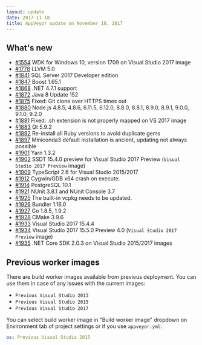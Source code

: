```yaml
---
layout: update
date: 2017-11-18
title: AppVeyor update on November 18, 2017
---
```


## What's new

* [#1554](https://github.com/appveyor/ci/issues/1554) WDK for Windows 10, version 1709 on Visual Studio 2017 image
* [#1778](https://github.com/appveyor/ci/issues/1778) LLVM 5.0
* [#1841](https://github.com/appveyor/ci/issues/1841) SQL Server 2017 Developer edition
* [#1847](https://github.com/appveyor/ci/issues/1847) Boost 1.65.1
* [#1868](https://github.com/appveyor/ci/issues/1868) .NET 4.7.1 support
* [#1872](https://github.com/appveyor/ci/issues/1872) Java 8 Update 152
* [#1875](https://github.com/appveyor/ci/issues/1875) Fixed: Git clone over HTTPS times out
* [#1880](https://github.com/appveyor/ci/issues/1880) Node.js 4.8.5, 4.8.6, 6.11.5, 6.12.0, 8.8.0, 8.8.1, 8.9.0, 8.9.1, 9.0.0, 9.1.0, 9.2.0
* [#1881](https://github.com/appveyor/ci/issues/1881) Fixed: .sh extension is not properly mapped on VS 2017 image
* [#1883](https://github.com/appveyor/ci/issues/1883) Qt 5.9.2
* [#1892](https://github.com/appveyor/ci/issues/1892) Re-install all Ruby versions to avoid duplicate gems
* [#1897](https://github.com/appveyor/ci/issues/1897) Miniconda3 default installation is ancient, updating not always possible
* [#1901](https://github.com/appveyor/ci/issues/1901) Yarn 1.3.2
* [#1902](https://github.com/appveyor/ci/issues/1902) SSDT 15.4.0 preview for Visual Studio 2017 Preview (`Visual Studio 2017 Preview` image)
* [#1909](https://github.com/appveyor/ci/issues/1909) TypeScript 2.6 for Visual Studio 2015/2017
* [#1912](https://github.com/appveyor/ci/issues/1912) Cygwin/GDB x64 crash on execute.
* [#1914](https://github.com/appveyor/ci/issues/1914) PostgreSQL 10.1
* [#1921](https://github.com/appveyor/ci/issues/1921) NUnit 3.8.1 and NUnit Console 3.7
* [#1925](https://github.com/appveyor/ci/issues/1925) The built-in vcpkg needs to be updated.
* [#1926](https://github.com/appveyor/ci/issues/1926) Bundler 1.16.0
* [#1927](https://github.com/appveyor/ci/issues/1927) Go 1.8.5, 1.9.2
* [#1928](https://github.com/appveyor/ci/issues/1928) CMake 3.9.6
* [#1933](https://github.com/appveyor/ci/issues/1933) Visual Studio 2017 15.4.4
* [#1934](https://github.com/appveyor/ci/issues/1934) Visual Studio 2017 15.5.0 Preview 4.0 (`Visual Studio 2017 Preview` image)
* [#1935](https://github.com/appveyor/ci/issues/1935) .NET Core SDK 2.0.3 on Visual Studio 2015/2017 images


## Previous worker images

There are build worker images available from previous deployment. You can use them in case of any issues with the current images:

* `Previous Visual Studio 2013`
* `Previous Visual Studio 2015`
* `Previous Visual Studio 2017`

You can select build worker image in "Build worker image" dropdown on Environment tab of project settings or if you use `appveyor.yml`:

```yaml
os: Previous Visual Studio 2015
```